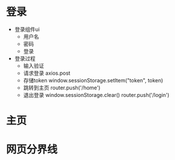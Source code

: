 

# 登录
- 登录组件ui
  - 用户名
  - 密码
  - 登录
- 登录过程
  - 输入验证 
  - 请求登录 axios.post
  - 存储token window.sessionStorage.setItem("token", token)
  - 跳转到主页 router.push('/home') 
  - 退出登录 window.sessionStorage.clear() router.push('/login')

# 主页

# 网页分界线

